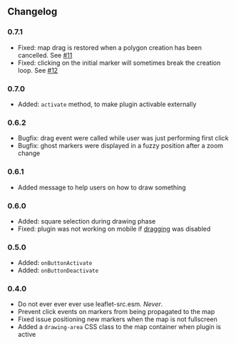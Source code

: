 ## Changelog

### 0.7.1

- Fixed: map drag is restored when a polygon creation has been cancelled.
  See [#11](https://github.com/bopen/leaflet-area-selection/issues/11)
- Fixed: clicking on the initial marker will sometimes break the creation loop.
  See [#12](https://github.com/bopen/leaflet-area-selection/issues/12)

### 0.7.0

- Added: `activate` method, to make plugin activable externally

### 0.6.2

- Bugfix: drag event were called while user was just performing first click
- Bugfix: ghost markers were displayed in a fuzzy position after a zoom change

### 0.6.1

- Added message to help users on how to draw something

### 0.6.0

- Added: square selection during drawing phase
- Fixed: plugin was not working on mobile if [dragging](https://leafletjs.com/reference-1.7.1.html#map-dragging) was disabled

### 0.5.0

- Added: `onButtonActivate`
- Added: `onButtonDeactivate`

### 0.4.0

- Do not ever ever ever use leaflet-src.esm. _Never_.
- Prevent click events on markers from being propagated to the map
- Fixed issue positioning new markers when the map is not fullscreen
- Added a `drawing-area` CSS class to the map container when plugin is active
